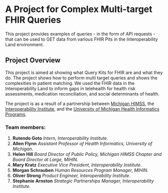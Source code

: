 # A Project for Complex Multi-target FHIR Queries

This project provides examples of queries - in the form of API requests - that can be used to GET data from various FHIR Pits in the Interoperability Land environment.


## Project Overview

This project is aimed at showing what Query Kits for FHIR are and what they do. The project shows how to perform multi target queries and shows the complexities in patient matching. We used the FHIR data in the Interoperability Land to inform gaps in telehealth for health risk assessments, medication reconciliation, and social determinants of health.

The project is as a result of a partnership between [Michigan HIMSS](https://www.himss.org/), the [Interoperability Institute](https://interoperabilityinstitute.org/), and the [University of Michigan Health Informatics Programs](https://www.si.umich.edu/programs/master-health-informatics).

### Team members:
1. **Rutendo Goto** _Intern, Interoperability Institute_.
2. **Allen Flynn** _Assistant Professor of Health Informatics, University of Michigan_.
3. **Helen Hill** _Board Director of Public Policy, Michigan HIMSS Chapter and Board Director at Large, MIHIN_.
4. **Mary Kratz** _Executive Vice President, Interoperability Institute_.
5. **Morgan Schrauben** _Human Resources Program Manager, MIHIN_.
6. **Oliver Strong** _Product Engineer, Interoperability Institute_.
7. **Stephanie Arnston** _Strategic Partnerships Manager, Interoperability Institute_.
